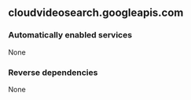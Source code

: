 ## cloudvideosearch.googleapis.com

### Automatically enabled services

None

### Reverse dependencies

None
